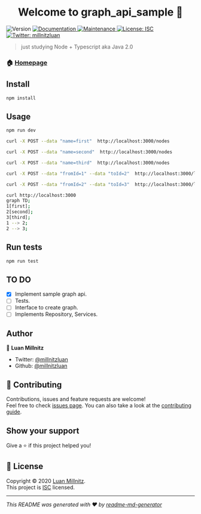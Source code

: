 <h1 align="center">Welcome to graph_api_sample 👋</h1>
<p>
  <img alt="Version" src="https://img.shields.io/badge/version-1.0.0-blue.svg?cacheSeconds=2592000" />
  <a href="https://github.com/millnitzluan/graph_api_sample#readme" target="_blank">
    <img alt="Documentation" src="https://img.shields.io/badge/documentation-yes-brightgreen.svg" />
  </a>
  <a href="https://github.com/millnitzluan/graph_api_sample/graphs/commit-activity" target="_blank">
    <img alt="Maintenance" src="https://img.shields.io/badge/Maintained%3F-yes-green.svg" />
  </a>
  <a href="https://github.com/millnitzluan/graph_api_sample/blob/master/LICENSE" target="_blank">
    <img alt="License: ISC" src="https://img.shields.io/github/license/millnitzluan/graph_api_sample" />
  </a>
  <a href="https://twitter.com/millnitzluan" target="_blank">
    <img alt="Twitter: millnitzluan" src="https://img.shields.io/twitter/follow/millnitzluan.svg?style=social" />
  </a>
</p>

> just studying Node + Typescript aka Java 2.0

### 🏠 [Homepage](https://github.com/millnitzluan/graph_api_sample#readme)

## Install

```sh
npm install
```

## Usage

```sh
npm run dev
```

```sh
curl -X POST --data "name=first"  http://localhost:3000/nodes

curl -X POST --data "name=second"  http://localhost:3000/nodes

curl -X POST --data "name=third"  http://localhost:3000/nodes

curl -X POST --data "fromId=1" --data "toId=2"  http://localhost:3000/links

curl -X POST --data "fromId=2" --data "toId=3"  http://localhost:3000/links

curl http://localhost:3000
graph TD;
1[first];
2[second];
3[third];
1 --> 2;
2 --> 3;
```

## Run tests

```sh
npm run test
```

## TO DO

- [x] Implement sample graph api.
- [ ] Tests.
- [ ] Interface to create graph.
- [ ] Implements Repository, Services.

## Author

👤 **Luan Millnitz**

* Twitter: [@millnitzluan](https://twitter.com/millnitzluan)
* Github: [@millnitzluan](https://github.com/millnitzluan)

## 🤝 Contributing

Contributions, issues and feature requests are welcome!<br />Feel free to check [issues page](https://github.com/millnitzluan/graph_api_sample/issues). You can also take a look at the [contributing guide](https://github.com/millnitzluan/graph_api_sample/blob/master/CONTRIBUTING.md).

## Show your support

Give a ⭐️ if this project helped you!

## 📝 License

Copyright © 2020 [Luan Millnitz](https://github.com/millnitzluan).<br />
This project is [ISC](https://github.com/millnitzluan/graph_api_sample/blob/master/LICENSE) licensed.

***
_This README was generated with ❤️ by [readme-md-generator](https://github.com/kefranabg/readme-md-generator)_
